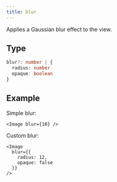 ```yaml
---
title: blur
---
```

Applies a Gaussian blur effect to the view.

## Type

```ts
blur?: number | {
  radius: number
  opaque: boolean
}
```

## Example

Simple blur:

```tsx
<Image blur={10} />
```

Custom blur:

```tsx
<Image
  blur={{
    radius: 12,
    opaque: false
  }}
/>
```